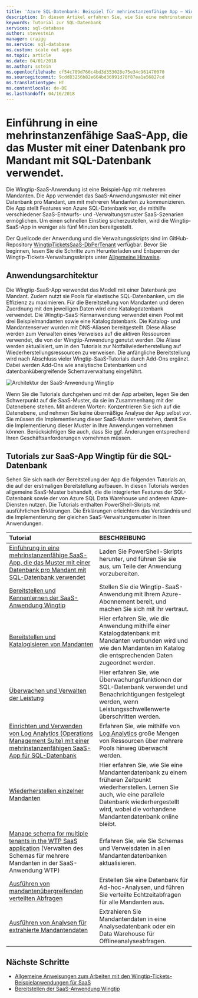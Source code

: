 ```yaml
---
title: 'Azure SQL-Datenbank: Beispiel für mehrinstanzenfähige App – Wingtip-SaaS | Microsoft-Dokumentation'
description: In diesem Artikel erfahren Sie, wie Sie eine mehrinstanzenfähige Beispielanwendung nutzen, die Azure SQL-Datenbank verwendet – das Wingtip-SaaS-Beispiel.
keywords: Tutorial zur SQL-Datenbank
services: sql-database
author: stevestein
manager: craigg
ms.service: sql-database
ms.custom: scale out apps
ms.topic: article
ms.date: 04/01/2018
ms.author: sstein
ms.openlocfilehash: cf54c789d766c4bd3d353028e75e34c961470070
ms.sourcegitcommit: 9cdd83256b82e664bd36991d78f87ea1e56827cd
ms.translationtype: HT
ms.contentlocale: de-DE
ms.lasthandoff: 04/16/2018
---
```

# <a name="introduction-to-a-multitenant-saas-app-that-uses-the-database-per-tenant-pattern-with-sql-database"></a>Einführung in eine mehrinstanzenfähige SaaS-App, die das Muster mit einer Datenbank pro Mandant mit SQL-Datenbank verwendet.

Die Wingtip-SaaS-Anwendung ist eine Beispiel-App mit mehreren Mandanten. Die App verwendet das SaaS-Anwendungsmuster mit einer Datenbank pro Mandant, um mit mehreren Mandanten zu kommunizieren. Die App stellt Features von Azure SQL-Datenbank vor, die mithilfe verschiedener SaaS-Entwurfs- und -Verwaltungsmuster SaaS-Szenarien ermöglichen. Um einen schnellen Einstieg sicherzustellen, wird die Wingtip-SaaS-App in weniger als fünf Minuten bereitgestellt.

Der Quellcode der Anwendung und die Verwaltungsskripts sind im GitHub-Repository [WingtipTicketsSaaS-DbPerTenant](https://github.com/Microsoft/WingtipTicketsSaaS-DbPerTenant) verfügbar. Bevor Sie beginnen, lesen Sie die Schritte zum Herunterladen und Entsperren der Wingtip-Tickets-Verwaltungsskripts unter [Allgemeine Hinweise](saas-tenancy-wingtip-app-guidance-tips.md).

## <a name="application-architecture"></a>Anwendungsarchitektur

Die Wingtip-SaaS-App verwendet das Modell mit einer Datenbank pro Mandant. Zudem nutzt sie Pools für elastische SQL-Datenbanken, um die Effizienz zu maximieren. Für die Bereitstellung von Mandanten und deren Zuordnung mit den jeweiligen Daten wird eine Katalogdatenbank verwendet. Die Wingtip-SaaS-Kernanwendung verwendet einen Pool mit drei Beispielmandanten sowie eine Katalogdatenbank. Die Katalog- und Mandantenserver wurden mit DNS-Aliasen bereitgestellt. Diese Aliase werden zum Verwalten eines Verweises auf die aktiven Ressourcen verwendet, die von der Wingtip-Anwendung genutzt werden. Die Aliase werden aktualisiert, um in den Tutorials zur Notfallwiederherstellung auf Wiederherstellungsressourcen zu verweisen. Die anfängliche Bereitstellung wird nach Abschluss vieler Wingtip-SaaS-Tutorials durch Add-Ons ergänzt. Dabei werden Add-Ons wie analytische Datenbanken und datenbankübergreifende Schemaverwaltung eingeführt.


![Architektur der SaaS-Anwendung Wingtip](media/saas-dbpertenant-wingtip-app-overview/app-architecture.png)


Wenn Sie die Tutorials durchgehen und mit der App arbeiten, legen Sie den Schwerpunkt auf die SaaS-Muster, da sie im Zusammenhang mit der Datenebene stehen. Mit anderen Worten: Konzentrieren Sie sich auf die Datenebene, und nehmen Sie keine übermäßige Analyse der App selbst vor. Sie müssen die Implementierung dieser SaaS-Muster verstehen, damit Sie die Implementierung dieser Muster in Ihre Anwendungen vornehmen können. Berücksichtigen Sie auch, dass Sie ggf. Änderungen entsprechend Ihren Geschäftsanforderungen vornehmen müssen.

## <a name="sql-database-wingtip-saas-tutorials"></a>Tutorials zur SaaS-App Wingtip für die SQL-Datenbank

Sehen Sie sich nach der Bereitstellung der App die folgenden Tutorials an, die auf der erstmaligen Bereitstellung aufbauen. In diesen Tutorials werden allgemeine SaaS-Muster behandelt, die die integrierten Features der SQL-Datenbank sowie der von Azure SQL Data Warehouse und anderen Azure-Diensten nutzen. Die Tutorials enthalten PowerShell-Skripts mit ausführlichen Erklärungen. Die Erklärungen erleichtern das Verständnis und die Implementierung der gleichen SaaS-Verwaltungsmuster in Ihren Anwendungen.


| Tutorial | BESCHREIBUNG |
|:--|:--|
| [Einführung in eine mehrinstanzenfähige SaaS-App, die das Muster mit einer Datenbank pro Mandant mit SQL-Datenbank verwendet](saas-tenancy-wingtip-app-guidance-tips.md) | Laden Sie PowerShell-Skripts herunter, und führen Sie sie aus, um Teile der Anwendung vorzubereiten. |
|[Bereitstellen und Kennenlernen der SaaS-Anwendung Wingtip](saas-dbpertenant-get-started-deploy.md)|  Stellen Sie die Wingtip-SaaS-Anwendung mit Ihrem Azure-Abonnement bereit, und machen Sie sich mit ihr vertraut. |
|[Bereitstellen und Katalogisieren von Mandanten](saas-dbpertenant-provision-and-catalog.md)| Hier erfahren Sie, wie die Anwendung mithilfe einer Katalogdatenbank mit Mandanten verbunden wird und wie den Mandanten im Katalog die entsprechenden Daten zugeordnet werden. |
|[Überwachen und Verwalten der Leistung](saas-dbpertenant-performance-monitoring.md)| Hier erfahren Sie, wie Überwachungsfunktionen der SQL-Datenbank verwendet und Benachrichtigungen festgelegt werden, wenn Leistungsschwellenwerte überschritten werden. |
|[Einrichten und Verwenden von Log Analytics (Operations Management Suite) mit einer mehrinstanzenfähigen SaaS-App für SQL-Datenbank](saas-dbpertenant-log-analytics.md) | Erfahren Sie, wie mithilfe von [Log Analytics](../log-analytics/log-analytics-overview.md) große Mengen von Ressourcen über mehrere Pools hinweg überwacht werden. |
|[Wiederherstellen einzelner Mandanten](saas-dbpertenant-restore-single-tenant.md)| Hier erfahren Sie, wie Sie eine Mandantendatenbank zu einem früheren Zeitpunkt wiederherstellen. Lernen Sie auch, wie eine parallele Datenbank wiederhergestellt wird, wobei die vorhandene Mandantendatenbank online bleibt. |
|[Manage schema for multiple tenants in the WTP SaaS application](saas-tenancy-schema-management.md) (Verwalten des Schemas für mehrere Mandanten in der SaaS-Anwendung WTP)| Erfahren Sie, wie Sie Schemas und Verweisdaten in allen Mandantendatenbanken aktualisieren. |
|[Ausführen von mandantenübergreifenden verteilten Abfragen](saas-tenancy-cross-tenant-reporting.md) | Erstellen Sie eine Datenbank für Ad-hoc-Analysen, und führen Sie verteilte Echtzeitabfragen für alle Mandanten aus.  |
|[Ausführen von Analysen für extrahierte Mandantendaten](saas-tenancy-tenant-analytics.md) | Extrahieren Sie Mandantendaten in eine Analysedatenbank oder ein Data Warehouse für Offlineanalyseabfragen. |


## <a name="next-steps"></a>Nächste Schritte

- [Allgemeine Anweisungen zum Arbeiten mit den Wingtip-Tickets-Beispielanwendungen für SaaS](saas-tenancy-wingtip-app-guidance-tips.md)
- [Bereitstellen der SaaS-Anwendung Wingtip](saas-dbpertenant-get-started-deploy.md)

